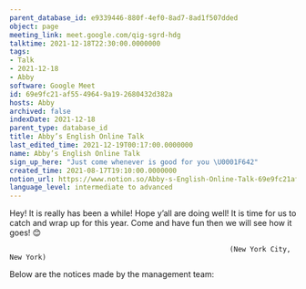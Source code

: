 ```yaml
---
parent_database_id: e9339446-880f-4ef0-8ad7-8ad1f507dded
object: page
meeting_link: meet.google.com/qig-sgrd-hdg
talktime: 2021-12-18T22:30:00.0000000
tags:
- Talk
- 2021-12-18
- Abby
software: Google Meet
id: 69e9fc21-af55-4964-9a19-2680432d382a
hosts: Abby
archived: false
indexDate: 2021-12-18
parent_type: database_id
title: Abby’s English Online Talk
last_edited_time: 2021-12-19T00:17:00.0000000
name: Abby’s English Online Talk
sign_up_here: "Just come whenever is good for you \U0001F642"
created_time: 2021-08-17T19:10:00.0000000
notion_url: https://www.notion.so/Abby-s-English-Online-Talk-69e9fc21af5549649a192680432d382a
language_level: intermediate to advanced
---
```


Hey! It is really has been a while! Hope y’all are doing well! It is time for us to catch and wrap up for this year. Come and have fun then we will see how it goes! 😊



                                                          (New York City, New York)



Below are the notices made by the management team:



